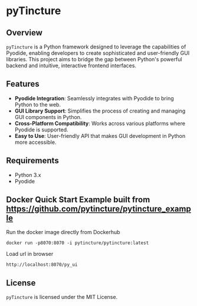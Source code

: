 # pyTincture

## Overview
`pyTincture` is a Python framework designed to leverage the capabilities of Pyodide, enabling developers to create sophisticated and user-friendly GUI libraries. This project aims to bridge the gap between Python's powerful backend and intuitive, interactive frontend interfaces.

## Features
- **Pyodide Integration**: Seamlessly integrates with Pyodide to bring Python to the web.
- **GUI Library Support**: Simplifies the process of creating and managing GUI components in Python.
- **Cross-Platform Compatibility**: Works across various platforms where Pyodide is supported.
- **Easy to Use**: User-friendly API that makes GUI development in Python more accessible.

## Requirements
- Python 3.x
- Pyodide

## Docker Quick Start Example built from https://github.com/pytincture/pytincture_example
Run the docker image directly from Dockerhub
~~~
docker run -p8070:8070 -i pytincture/pytincture:latest
~~~
Load url in browser
~~~
http://localhost:8070/py_ui
~~~


## License
`pyTincture` is licensed under the MIT License.


